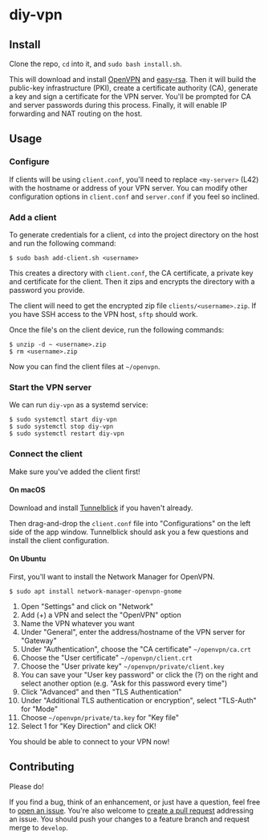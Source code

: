 # diy-vpn

## Install
Clone the repo, `cd` into it, and `sudo bash install.sh`.

This will download and install [OpenVPN](https://openvpn.net/) and [easy-rsa](https://github.com/OpenVPN/easy-rsa). Then it will build the public-key infrastructure (PKI), create a certificate authority (CA), generate a key and sign a certificate for the VPN server. You'll be prompted for CA and server passwords during this process. Finally, it will enable IP forwarding and NAT routing on the host.

## Usage

### Configure
If clients will be using `client.conf`, you'll need to replace `<my-server>` (L42) with the hostname or address of your VPN server. You can modify other configuration options in `client.conf` and `server.conf` if you feel so inclined.

### Add a client
To generate credentials for a client, `cd` into the project directory on the host and run the following command:

```
$ sudo bash add-client.sh <username>
```

This creates a directory with `client.conf`, the CA certificate, a private key and certificate for the client. Then it zips and encrypts the directory with a password you provide.

The client will need to get the encrypted zip file `clients/<username>.zip`. If you have SSH access to the VPN host, `sftp` should work.

Once the file's on the client device, run the following commands:

```
$ unzip -d ~ <username>.zip
$ rm <username>.zip
```

Now you can find the client files at `~/openvpn`.

### Start the VPN server
We can run `diy-vpn` as a systemd service:

```
$ sudo systemctl start diy-vpn
$ sudo systemctl stop diy-vpn
$ sudo systemctl restart diy-vpn
```

### Connect the client
Make sure you've added the client first!

#### On macOS
Download and install [Tunnelblick](https://tunnelblick.net/downloads.html) if you haven't already.

Then drag-and-drop the `client.conf` file into "Configurations" on the left side of the app window. Tunnelblick should ask you a few questions and install the client configuration.

#### On Ubuntu
First, you'll want to install the Network Manager for OpenVPN.

```
$ sudo apt install network-manager-openvpn-gnome
```

1. Open "Settings" and click on "Network"
1. Add (+) a VPN and select the "OpenVPN" option
1. Name the VPN whatever you want
1. Under "General", enter the address/hostname of the VPN server for "Gateway"
1. Under "Authentication", choose the "CA certificate" `~/openvpn/ca.crt`
1. Choose the "User certificate" `~/openvpn/client.crt`
1. Choose the "User private key" `~/openvpn/private/client.key`
1. You can save your "User key password" or click the (?) on the right and select another option (e.g. "Ask for this password every time")
1. Click "Advanced" and then "TLS Authentication"
1. Under "Additional TLS authentication or encryption", select "TLS-Auth" for "Mode"
1. Choose `~/openvpn/private/ta.key` for "Key file"
1. Select 1 for "Key Direction" and click OK!

You should be able to connect to your VPN now!

## Contributing

Please do!

If you find a bug, think of an enhancement, or just have a question, feel free to [open an issue](https://github.com/zbo14/diy-vpn/issues/new). You're also welcome to [create a pull request](https://github.com/zbo14/diy-vpn/compare/develop...) addressing an issue. You should push your changes to a feature branch and request merge to `develop`.

